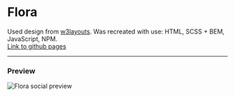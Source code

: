 # Flora
Used design from 
[w3layouts](https://w3layouts.com/florae-exterior-designs-category-bootstrap-responsive-website-template/).
Was recreated with use: HTML, SCSS + BEM, JavaScript, NPM.
<br>
[Link to github pages](https://u-can-do-it.github.io/flora/)
***
### Preview
![Flora social preview](https://repository-images.githubusercontent.com/185839924/2eb1c780-75a4-11e9-89a7-c6a5283fdfbf)
